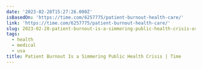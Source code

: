 ```yaml
---
date: '2023-02-28T15:27:26.000Z'
isBasedOn: 'https://time.com/6257775/patient-burnout-health-care/'
link: 'https://time.com/6257775/patient-burnout-health-care/'
slug: 2023-02-28-patient-burnout-is-a-simmering-public-health-crisis-or-time
tags:
  - health
  - medical
  - usa
title: Patient Burnout Is a Simmering Public Health Crisis | Time
---
```


